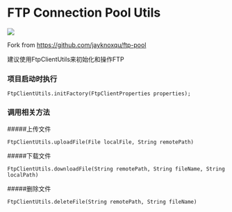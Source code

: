 # FTP Connection Pool Utils
[![](https://jitpack.io/v/menghx/FTPConnectPool.svg)](https://jitpack.io/#menghx/FTPConnectPool)

Fork from https://github.com/jayknoxqu/ftp-pool

建议使用FtpClientUtils来初始化和操作FTP

### 项目启动时执行
```
FtpClientUtils.initFactory(FtpClientProperties properties);
```
### 调用相关方法
#####上传文件
```
FtpClientUtils.uploadFile(File localFile, String remotePath) 
```
#####下载文件
```
FtpClientUtils.downloadFile(String remotePath, String fileName, String localPath)
```
#####删除文件
```
FtpClientUtils.deleteFile(String remotePath, String fileName)
```